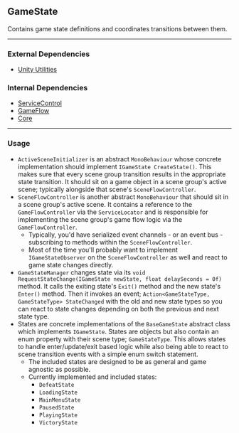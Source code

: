 ## GameState
Contains game state definitions and coordinates transitions between them.

---

### External Dependencies
- [Unity Utilities](https://github.com/itsJimothy/Unity-Utilities.git)

### Internal Dependencies
- [ServiceControl](./ServiceControl.md)
- [GameFlow](./GameFlow.md)
- [Core](./Core.md)

---

### Usage
- `ActiveSceneInitializer` is an abstract `MonoBehaviour` whose concrete implementation should implement `IGameState CreateState()`. This makes sure that every scene group transition results in the appropriate state transition. It should sit on a game object in a scene group's active scene; typically alongside that scene's `SceneFlowController`.
- `SceneFlowController` is another abstract `MonoBehaviour` that should sit in a scene group's active scene. It contains a reference to the `GameFlowController` via the `ServiceLocator` and is responsible for implementing the scene group's game flow logic via the `GameFlowController`.
  - Typically, you'd have serialized event channels - or an event bus - subscribing to methods within the `SceneFlowController`.
  - Most of the time you'll probably want to implement `IGameStateObserver` on the `SceneFlowController` as well and react to game state changes directly.
- `GameStateManager` changes state via its `void RequestStateChange(IGameState newState, float delaySeconds = 0f)` method. It calls the exiting state's `Exit()` method and the new state's `Enter()` method. Then it invokes an event; `Action<GameStateType, GameStateType> StateChanged` with the old and new state types so you can react to state changes depending on both the previous and next state type.
- States are concrete implementations of the `BaseGameState` abstract class which implements `IGameState`. States are objects but also contain an enum property with their scene type; `GameStateType`. This allows states to handle enter/update/exit based logic while also being able to react to scene transition events with a simple enum switch statement.
  - The included states are designed to be as general and game agnostic as possible.
  - Currently implemented and included states:
    - `DefeatState`
    - `LoadingState`
    - `MainMenuState`
    - `PausedState`
    - `PlayingState`
    - `VictoryState`
